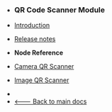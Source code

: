 -   <h3>QR Code Scanner Module</h3>

-   [Introduction](modules/qr-scanner/)
-   [Release notes](modules/qr-scanner/release-notes.md)
    <br>

-   **Node Reference**

-   [Camera QR Scanner](modules/qr-scanner/nodes/camera-qr-scanner/)
-   [Image QR Scanner](modules/qr-scanner/nodes/image-qr-scanner/)
    <br/>
<!--
-   **Guides**
-   [Guide 1](modules/mapbox/guides/setting-up/)
-   [Guide 2](modules/mapbox/guides/interacting/)

    <br/>
-->


-   &nbsp;
-   [🡐 Back to main docs](/modules/modules)
